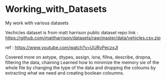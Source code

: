 # Working_with_Datasets
My work with various datasets


Vechicles dataset is from matt harrison public dataset repo 
link : https://github.com/mattharrison/datasets/raw/master/data/vehicles.csv.zip

ref : https://www.youtube.com/watch?v=UURvPeczxJI

Covered more on astype, dtypes, assign, isna, fillna, describe, dropna, filtering the data, chaining 
Learned how to minimize the memory sie of the whole file by changing the type of the data and dropping the coloums by extracting what we need and creating
boolean coloumns.
